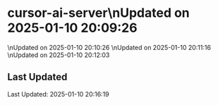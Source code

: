 # cursor-ai-server\nUpdated on 2025-01-10 20:09:26
\nUpdated on 2025-01-10 20:10:26
\nUpdated on 2025-01-10 20:11:16
\nUpdated on 2025-01-10 20:12:03

## Last Updated
Last Updated: 2025-01-10 20:16:19
